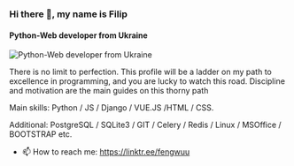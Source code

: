 ### Hi there 👋, my name is Filip
#### Python-Web developer from Ukraine
![Python-Web developer from Ukraine](https://images.wallpaperscraft.com/image/single/snake_python_predator_reptile_106830_1920x1080.jpg)

There is no limit to perfection. This profile will be a ladder on my path to excellence in programming, and you are lucky to watch this road. Discipline and motivation are the main guides on this thorny path

 Main skills: Python / JS / Django / VUE.JS /HTML / CSS. <br>
 
 Additional: PostgreSQL / SQLite3 /  GIT / Celery / Redis / Linux / MSOffice / BOOTSTRAP etc. 


- 📫 How to reach me: https://linktr.ee/fengwuu 

